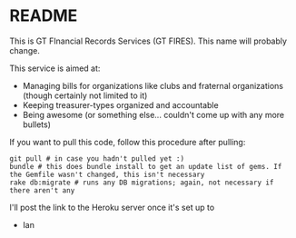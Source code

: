 # README

This is GT FInancial Records Services (GT FIRES). This name will probably change.

This service is aimed at:

* Managing bills for organizations like clubs and fraternal organizations (though certainly not limited to it)
* Keeping treasurer-types organized and accountable
* Being awesome (or something else... couldn't come up with any more bullets)

If you want to pull this code, follow this procedure after pulling:

	git pull # in case you hadn't pulled yet :)
	bundle # this does bundle install to get an update list of gems. If the Gemfile wasn't changed, this isn't necessary
	rake db:migrate # runs any DB migrations; again, not necessary if there aren't any
	
I'll post the link to the Heroku server once it's set up to

- Ian